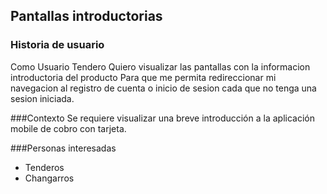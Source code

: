 ## Pantallas introductorias

### Historia de usuario
Como Usuario Tendero
Quiero visualizar las pantallas con la informacion introductoria del producto 
Para que me permita redireccionar mi navegacion al registro de cuenta o inicio de sesion cada que no tenga una sesion iniciada.

###Contexto
Se requiere visualizar una breve introducción a la aplicación mobile de cobro con tarjeta.

###Personas interesadas
* Tenderos
* Changarros
